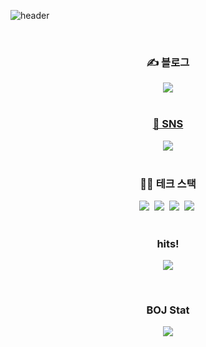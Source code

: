 ![header](https://capsule-render.vercel.app/api?type=waving&color=0:FC9F48,100:FCE48F&height=300&section=header&text=NOGUEN&fontSize=90&fontColor=FFFFFF)

<br>

<h3 align="center">✍️ 블로그</h3>
<div align="center">
<a href="noguen.com" target="_blank"><img src="https://img.shields.io/badge/NOGUEN 블로그-000000?style=for-the-badge&logo=notion&logoColor=FFFFFF"/>

<br>
<br>

<h3 align="center">📱 SNS </h3>
<div align="center">
<a href="www.instagram.com/noguen_noguen/" target="_blank"><img src="https://img.shields.io/badge/noguen_noguen-E4405F?style=for-the-badge&logo=instagram&logoColor=FFFFFF"/></a>

<br>
<br>

<h3 align="center">🧑‍💻 테크 스택</h3>
<div align="center">
<img src="https://img.shields.io/badge/dart-0175C2?style=flat-square&logo=dart&logoColor=white"/></a>&nbsp
<img src="https://img.shields.io/badge/swift-F05138?style=flat-square&logo=swift&logoColor=white"/></a>&nbsp
<img src="https://img.shields.io/badge/flutter-02569B?style=flat-square&logo=flutter&logoColor=white"/></a>&nbsp
<img src="https://img.shields.io/badge/UIkit-2396F3?style=flat-square&logo=UIkit&logoColor=white"/></a>&nbsp

<br>
<br>

<h3 align="center">hits!</h3>
<p align="center">
<a href="https://hits.seeyoufarm.com"><img src="https://hits.seeyoufarm.com/api/count/incr/badge.svg?url=https%3A%2F%2Fgithub.com%2FNOGUEN&count_bg=%23FFCF00&title_bg=%23555555&icon=&icon_color=%23E7E7E7&title=hits&edge_flat=false"/></a>
</p>

<br>

<h3 align="center">BOJ Stat</h3>
<div align="center">
<img align='center' src="http://mazassumnida.wtf/api/v2/generate_badge?boj=nhg1113">
